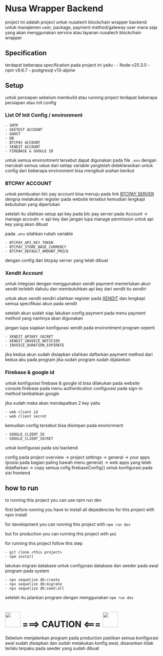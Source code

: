 # Nusa Wrapper Backend
project ini adalah project untuk nusatech blockchain wrapper backend untuk manajemen user, package, payment method/gateway user mana saja yang akan menggunakan service atau layanan nusatech blockchain wrapper

## Specification
terdapat beberapa specification pada project ini yaitu :
    - Node v20.3.0
    - npm v9.6.7
    - postgresql v13-alpine

## Setup
untuk persiapan sebelum membuild atau running project terdapat beberapa persiapan atau init config

### List Of Init Config / environment
    - SMTP
    - GEETEST ACCOUNT
    - GHOST
    - DB
    - BTCPAY ACCOUNT
    - XENDIT ACCOUNT
    - FIREBASE & GOOGLE ID

untuk semua environtment tersebut dapat digunakan pada file ```.env``` dengan merubah semua value dari setiap variable yangtelah dideklarasikan
untuk config dari beberapa environment bisa mengikuti arahan berikut

### BTCPAY ACCOUNT
untuk pembuatan btc pay account bisa menuju pada link [BTCPAY SERVER](https://btcpayserver.org/) dengna melakukan register pada website tersebut kemudian lengkapi kebutuhan yang diperlukan

setelah itu silahkan setup api key pada btc pay server pada Account -> manage accoutn -> api key dan jangan lupa manage permission untuk api key yang akan dibuat

pada ```.env``` silahkan rubah variable 

    - BTCPAY_API_KEY_TOKEN
    - BTCPAY_STORE_BASE_CURRENCY
    - BTCPAY_DEFAULT_AMOUNT_PRICE

dengan config dari btcpay server yang telah dibuat

### Xendit Account
untuk integrasi dengan menggunakan xendit payment memerlukan akun xendit terlebih dahulu dan membutuhkan api key dari xendit itu sendiri

untuk akun xendit sendiri silahkan register pada [XENDIT](https://dashboard.xendit.co/register/1) dan lengkapi semua specifikasi akun pada xendit

setelah akun sudah siap lakukan config payment pada menu payment method yang nantinya akan digunakan

jangan lupa siapkan konfigurasi xendit pada environtment program seperti

    - XENDIT_APIKEY_SECRET
    - XENDIT_INVOICE_NOTIFIER
    - INVOICE_DURATION_EXPIRATE

jika kedua akun sudah disiapkan silahkan daftarkan payment method dari kedua aku pada program jika sudah program sudah dijalankan

### Firebase & google id
untuk konfigurasi firebase & google id bisa dilakukan pada website console.firebase pada menu authentication configurasi pada sign-in method tambahkan google

jika sudah maka akan mendapatkan 2 key yaitu

    - web client id
    - web client secret

kemudian config tersebut bisa disimpan pada environment
    
    - GOOGLE_CLIENT_ID
    - GOOGLE_CLIENT_SECRET

untuk konfigurasi pada sisi backend

config pada project overview -> project settings -> general -> your apps (posisi pada bagian paling bawah menu general) -> web apps yang telah didaftarkan -> copy semua cofig firebaseConfig{} untuk konfigurasi pada sisi frontend


## how to run
to running this project you can use npm run dev

first before running you have to install all depedencies for this project with npm install

for development you can running this project with ```npm run dev```

but for production you can running this project with ```pm2```

for running this project follow this step

    - git clone <this project>
    - npm install

lakukan migrasi database untuk configurasi database dan seeder pada awal program pada system

    - npx sequelize db:create
    - npx sequelize db:migrate
    - npx sequelize db:seed:all

setelah itu jalankan program dengan menggunakan ```npm run dev```

# <img src="http://cliparts.co/cliparts/8iE/jnA/8iEjnAgaT.png?raw=true" width="50" /> ===> CAUTION <=== <img src="http://cliparts.co/cliparts/8iE/jnA/8iEjnAgaT.png?raw=true" width="50" />

Sebelum menjalankan program pada production pastikan semua konfigurasi awal sudah disiapkan dan sudah melakukan konfig awal, disarankan tidak terlalu terpaku pada seeder yang sudah dibuat